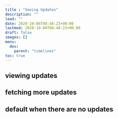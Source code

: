 ```yaml
---
title : "Seeing Updates"
description: ""
lead: ""
date: 2020-10-06T08:48:23+00:00
lastmod: 2020-10-06T08:48:23+00:00
draft: false
images: []
menu:
  dev:
    parent: "timelines"
toc: true
---
```


## viewing updates

## fetching more updates

## default when there are no updates
